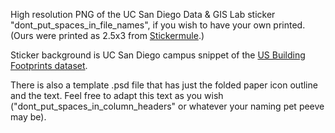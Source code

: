 High resolution PNG of the UC San Diego Data & GIS Lab sticker "dont_put_spaces_in_file_names", if you wish to have your own printed. (Ours were printed as 2.5x3 from [Stickermule](https://www.stickermule.com/).)

Sticker background is UC San Diego campus snippet of the [US Building Footprints dataset](https://github.com/Microsoft/USBuildingFootprints).

There is also a template .psd file that has just the folded paper icon outline and the text. Feel free to adapt this text as you wish ("dont_put_spaces_in_column_headers" or whatever your naming pet peeve may be).
